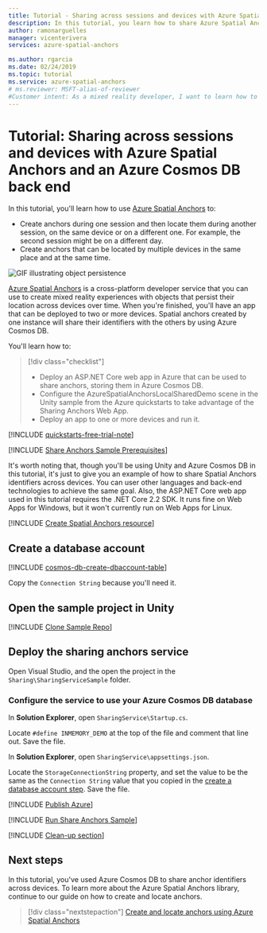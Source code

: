 ```yaml
---
title: Tutorial - Sharing across sessions and devices with Azure Spatial Anchors and an Azure Cosmos DB back end | Microsoft Docs
description: In this tutorial, you learn how to share Azure Spatial Anchors identifiers across Android/iOS devices in Unity with a back-end service and Azure Cosmos DB.
author: ramonarguelles
manager: vicenterivera
services: azure-spatial-anchors

ms.author: rgarcia
ms.date: 02/24/2019
ms.topic: tutorial
ms.service: azure-spatial-anchors
# ms.reviewer: MSFT-alias-of-reviewer
#Customer intent: As a mixed reality developer, I want to learn how to share Azure Spatial Anchors identifiers among devices in Unity with a back-end service and Azure Cosmos DB.
---
```

# Tutorial: Sharing across sessions and devices with Azure Spatial Anchors and an Azure Cosmos DB back end

In this tutorial, you'll learn how to use [Azure Spatial Anchors](../overview.md) to:

- Create anchors during one session and then locate them during another session, on the same device or on a different one. For example, the second session might be on a different day.
- Create anchors that can be located by multiple devices in the same place and at the same time.

![GIF illustrating object persistence](./media/persistence.gif)

[Azure Spatial Anchors](../overview.md) is a cross-platform developer service that you can use to create mixed reality experiences with objects that persist their location across devices over time. When you're finished, you'll have an app that can be deployed to two or more devices. Spatial anchors created by one instance will share their identifiers with the others by using Azure Cosmos DB.

You'll learn how to:

> [!div class="checklist"]
> * Deploy an ASP.NET Core web app in Azure that can be used to share anchors, storing them in Azure Cosmos DB.
> * Configure the AzureSpatialAnchorsLocalSharedDemo scene in the Unity sample from the Azure quickstarts to take advantage of the Sharing Anchors Web App.
> * Deploy an app to one or more devices and run it.

[!INCLUDE [quickstarts-free-trial-note](../../../includes/quickstarts-free-trial-note.md)]

[!INCLUDE [Share Anchors Sample Prerequisites](../../../includes/spatial-anchors-share-sample-prereqs.md)]

It's worth noting that, though you'll be using Unity and Azure Cosmos DB in this tutorial, it's just to give you an example of how to share Spatial Anchors identifiers across devices. You can user other languages and back-end technologies to achieve the same goal. Also, the ASP.NET Core web app used in this tutorial requires the .NET Core 2.2 SDK. It runs fine on Web Apps for Windows, but it won't currently run on Web Apps for Linux.

[!INCLUDE [Create Spatial Anchors resource](../../../includes/spatial-anchors-get-started-create-resource.md)]

## Create a database account

[!INCLUDE [cosmos-db-create-dbaccount-table](../../../includes/cosmos-db-create-dbaccount-table.md)]

Copy the `Connection String` because you'll need it.

## Open the sample project in Unity

[!INCLUDE [Clone Sample Repo](../../../includes/spatial-anchors-clone-sample-repository.md)]

## Deploy the sharing anchors service

Open Visual Studio, and the open the project in the `Sharing\SharingServiceSample` folder.

### Configure the service to use your Azure Cosmos DB database

In **Solution Explorer**, open `SharingService\Startup.cs`.

Locate `#define INMEMORY_DEMO` at the top of the file and comment that line out. Save the file.

In **Solution Explorer**, open `SharingService\appsettings.json`.

Locate the `StorageConnectionString` property, and set the value to be the same as the `Connection String` value that you copied in the [create a database account step](#create-a-database-account). Save the file.

[!INCLUDE [Publish Azure](../../../includes/spatial-anchors-publish-azure.md)]

[!INCLUDE [Run Share Anchors Sample](../../../includes/spatial-anchors-run-share-sample.md)]

[!INCLUDE [Clean-up section](../../../includes/clean-up-section-portal.md)]

## Next steps

In this tutorial, you've used Azure Cosmos DB to share anchor identifiers across devices. To learn more about the Azure Spatial Anchors library, continue to our guide on how to create and locate anchors.

> [!div class="nextstepaction"]
> [Create and locate anchors using Azure Spatial Anchors](../create-locate-anchors-overview.md)
